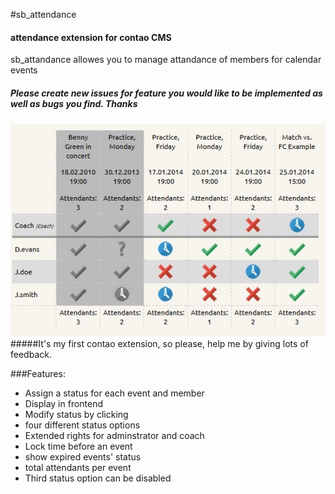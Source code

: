 #sb_attendance
#### attendance extension for contao CMS

sb_attandance allowes you to manage attandance of members for calendar events

##### Please create new issues for feature you would like to be implemented as well as bugs you find. Thanks

![ScreenShot](sb_attendance.jpg)
#####It's my first contao extension, so please, help me by giving lots of feedback.



###Features:
- Assign a status for each event and member
- Display in frontend
- Modify status by clicking
- four different status options
- Extended rights for adminstrator and coach
- Lock time before an event
- show expired events' status
- total attendants per event
- Third status option can be disabled



